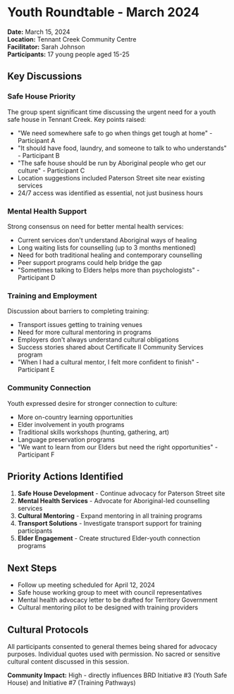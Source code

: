 # Youth Roundtable - March 2024
**Date:** March 15, 2024  
**Location:** Tennant Creek Community Centre  
**Facilitator:** Sarah Johnson  
**Participants:** 17 young people aged 15-25  

## Key Discussions

### Safe House Priority
The group spent significant time discussing the urgent need for a youth safe house in Tennant Creek. Key points raised:

- "We need somewhere safe to go when things get tough at home" - Participant A
- "It should have food, laundry, and someone to talk to who understands" - Participant B  
- "The safe house should be run by Aboriginal people who get our culture" - Participant C
- Location suggestions included Paterson Street site near existing services
- 24/7 access was identified as essential, not just business hours

### Mental Health Support
Strong consensus on need for better mental health services:

- Current services don't understand Aboriginal ways of healing
- Long waiting lists for counselling (up to 3 months mentioned)
- Need for both traditional healing and contemporary counselling
- Peer support programs could help bridge the gap
- "Sometimes talking to Elders helps more than psychologists" - Participant D

### Training and Employment
Discussion about barriers to completing training:

- Transport issues getting to training venues
- Need for more cultural mentoring in programs
- Employers don't always understand cultural obligations
- Success stories shared about Certificate II Community Services program
- "When I had a cultural mentor, I felt more confident to finish" - Participant E

### Community Connection
Youth expressed desire for stronger connection to culture:

- More on-country learning opportunities
- Elder involvement in youth programs
- Traditional skills workshops (hunting, gathering, art)
- Language preservation programs
- "We want to learn from our Elders but need the right opportunities" - Participant F

## Priority Actions Identified

1. **Safe House Development** - Continue advocacy for Paterson Street site
2. **Mental Health Services** - Advocate for Aboriginal-led counselling services  
3. **Cultural Mentoring** - Expand mentoring in all training programs
4. **Transport Solutions** - Investigate transport support for training participants
5. **Elder Engagement** - Create structured Elder-youth connection programs

## Next Steps

- Follow up meeting scheduled for April 12, 2024
- Safe house working group to meet with council representatives
- Mental health advocacy letter to be drafted for Territory Government
- Cultural mentoring pilot to be designed with training providers

## Cultural Protocols

All participants consented to general themes being shared for advocacy purposes. Individual quotes used with permission. No sacred or sensitive cultural content discussed in this session.

**Community Impact:** High - directly influences BRD Initiative #3 (Youth Safe House) and Initiative #7 (Training Pathways)